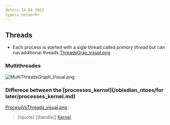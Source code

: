 ```yaml
---
date:: 24 04 2023
type:: network+
---
```

## Threads 
- Each process is started with a sigle thread called *primary thread*   but can run additional threads 
	[ThreadsGrap_visual.png](/static/ThreadsGrap_visual.png)

### Multithreades 
![MultiThreadsGraph_Visual.png](/static/MultiThreadsGraph_Visual.png)
### Differece between the [processes_kernel](/obisdian_ntoes/for later/processes_kernel.md)
[ProcessVsThreads_visual.png](/static/ProcessVsThreads_visual.png)

>[!quote] [[handle]] [Kernel](/obisdian_ntoes/notes_obsidian/Linux/Kernel/Kernel.md)